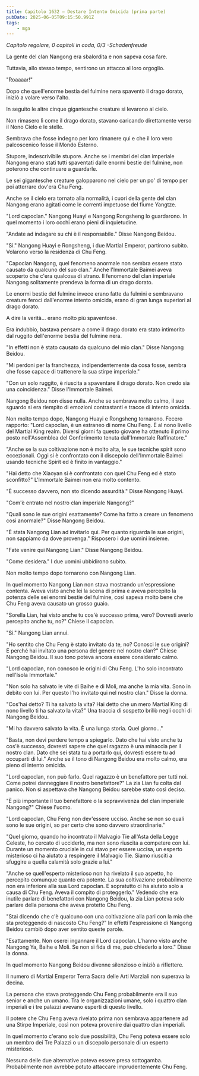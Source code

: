 ```yaml
---
title: Capitolo 1632 – Destare Intento Omicida (prima parte)
pubDate: 2025-06-05T09:15:50.991Z
tags:
    - mga
---
```



<em>Capitolo regolare,
0 capitoli in coda, 0/3
-Schadenfreude</em>


La gente del clan Nangong era sbalordita e non sapeva cosa fare.


Tuttavia, allo stesso tempo, sentirono un attacco al loro orgoglio.


"Roaaaar!"


Dopo che quell'enorme bestia del fulmine nera spaventò il drago dorato, iniziò a volare verso l'alto.


In seguito le altre cinque gigantesche creature si levarono al cielo.


Non rimasero lì come il drago dorato, stavano caricando direttamente verso il Nono Cielo e le stelle.


Sembrava che fosse indegno per loro rimanere qui e che il loro vero palcoscenico fosse il Mondo Esterno.


Stupore, indescrivibile stupore. Anche se i membri del clan imperiale Nangong erano stati tutti spaventati dalle enormi bestie del fulmine, non poterono che continuare a guardarle.


Le sei gigantesche creature galopparono nel cielo per un po' di tempo per poi atterrare dov'era Chu Feng.


Anche se il cielo era tornato alla normalità, i cuori della gente del clan Nangong erano agitati come le correnti impetuose del fiume Yangtze.


"Lord capoclan." Nangong Huayi e Nangong Rongsheng lo guardarono. In quel momento i loro occhi erano pieni di inquietudine.


"Andate ad indagare su chi è il responsabile." Disse Nangong Beidou.


"Sì." Nangong Huayi e Rongsheng, i due Martial Emperor, partirono subito. Volarono verso la residenza di Chu Feng.


"Capoclan Nangong, quel fenomeno anormale non sembra essere stato causato da qualcuno del suo clan." Anche l'Immortale Baimei aveva scoperto che c'era qualcosa di strano. Il fenomeno del clan imperiale Nangong solitamente prendeva la forma di un drago dorato.


Le enormi bestie del fulmine invece erano fatte da fulmini e sembravano creature feroci dall'enorme intento omicida, erano di gran lunga superiori al drago dorato.


A dire la verità... erano molto più spaventose.


Era indubbio, bastava pensare a come il drago dorato era stato intimorito dal ruggito dell'enorme bestia del fulmine nera.


"In effetti non è stato causato da qualcuno del mio clan." Disse Nangong Beidou.


"Mi perdoni per la franchezza, indipendentemente da cosa fosse, sembra che fosse capace di trattenere la sua stirpe imperiale."


"Con un solo ruggito, è riuscita a spaventare il drago dorato. Non credo sia una coincidenza." Disse l'Immortale Baimei.


Nangong Beidou non disse nulla. Anche se sembrava molto calmo, il suo sguardo si era riempito di emozioni contrastanti e tracce di intento omicida.


Non molto tempo dopo, Nangong Huayi e Rongsheng tornarono. Fecero rapporto: "Lord capoclan, è un estraneo di nome Chu Feng. È al nono livello del Martial King realm. Diversi giorni fa questo giovane ha ottenuto il primo posto nell'Assemblea del Conferimento tenuta dall'Immortale Raffinatore."


"Anche se la sua coltivazione non è molto alta, le sue tecniche spirit sono eccezionali. Oggi si è confrontato con il discepolo dell'Immortale Baimei usando tecniche Spirit ed è finito in vantaggio."


"Hai detto che Xiaoyan si è confrontato con quel Chu Feng ed è stato sconfitto?" L'Immortale Baimei non era molto contento.


"È successo davvero, non sto dicendo assurdità." Disse Nangong Huayi.


"Com'è entrato nel nostro clan imperiale Nangong?"


"Quali sono le sue origini esattamente? Come ha fatto a creare un fenomeno così anormale?" Disse Nangong Beidou.


"È stata Nangong Lian ad invitarlo qui. Per quanto riguarda le sue origini, non sappiamo da dove provenga." Risposero i due uomini insieme.


"Fate venire qui Nangong Lian." Disse Nangong Beidou.


"Come desidera." I due uomini ubbidirono subito.


Non molto tempo dopo tornarono con Nangong Lian.


In quel momento Nangong Lian non stava mostrando un'espressione contenta. Aveva visto anche lei la scena di prima e aveva percepito la potenza delle sei enormi bestie del fulmine, così sapeva molto bene che Chu Feng aveva causato un grosso guaio.


"Sorella Lian, hai visto anche tu cos'è successo prima, vero? Dovresti averlo percepito anche tu, no?" Chiese il capoclan.


"Sì." Nangong Lian annuì.


"Ho sentito che Chu Feng è stato invitato da te, no? Conosci le sue origini? E perché hai invitato una persona del genere nel nostro clan?" Chiese Nangong Beidou. Il suo tono poteva ancora essere considerato calmo.


 "Lord capoclan, non conosco le origini di Chu Feng. L'ho solo incontrato nell'Isola Immortale."


"Non solo ha salvato le vite di Baihe e di Moli, ma anche la mia vita. Sono in debito con lui. Per questo l'ho invitato qui nel nostro clan." Disse la donna.


"Cos'hai detto? Ti ha salvato la vita? Hai detto che un mero Martial King di nono livello ti ha salvato la vita?" Una traccia di sospetto brillò negli occhi di Nangong Beidou.


"Mi ha davvero salvato la vita. È una lunga storia. Quel giorno..."


"Basta, non devi perdere tempo a spiegarlo. Dato che hai visto anche tu cos'è successo, dovresti sapere che quel ragazzo è una minaccia per il nostro clan. Dato che sei stata tu a portarlo qui, dovresti essere tu ad occuparti di lui." Anche se il tono di Nangong Beidou era molto calmo, era pieno di intento omicida.


"Lord capoclan, non può farlo. Quel ragazzo è un benefattore per tutti noi. Come potrei danneggiare il nostro benefattore?" La zia Lian fu colta dal panico. Non si aspettava che Nangong Beidou sarebbe stato così deciso.


"È più importante il tuo benefattore o la sopravvivenza del clan imperiale Nangong?" Chiese l'uomo.


"Lord capoclan, Chu Feng non dev'essere ucciso. Anche se non so quali sono le sue origini, so per certo che sono davvero straordinarie."


"Quel giorno, quando ho incontrato il Malvagio Tie all'Asta della Legge Celeste, ho cercato di ucciderlo, ma non sono riuscita a competere con lui. Durante un momento cruciale in cui stavo per essere uccisa, un esperto misterioso ci ha aiutato a respingere il Malvagio Tie. Siamo riusciti a sfuggire a quella calamità solo grazie a lui."


"Anche se quell'esperto misterioso non ha rivelato il suo aspetto, ho percepito comunque quanto era potente. La sua coltivazione probabilmente non era inferiore alla sua Lord capoclan. E sopratutto ci ha aiutato solo a causa di Chu Feng. Aveva il compito di proteggerlo." Vedendo che era inutile parlare di benefattori con Nangong Beidou, la zia Lian poteva solo parlare della persona che aveva protetto Chu Feng.


"Stai dicendo che c'è qualcuno con una coltivazione alla pari con la mia che sta proteggendo di nascosto Chu Feng?" In effetti l'espressione di Nangong Beidou cambiò dopo aver sentito queste parole.


"Esattamente. Non oserei ingannare il Lord capoclan. L'hanno visto anche Nangong Ya, Baihe e Moli. Se non si fida di me, può chiederlo a loro." Disse la donna.


In quel momento Nangong Beidou divenne silenzioso e iniziò a riflettere.


Il numero di Martial Emperor Terra Sacra delle Arti Marziali non superava la decina.


La persona che stava proteggendo Chu Feng probabilmente era il suo senior e anche un umano. Tra le organizzazioni umane, solo i quattro clan imperiali e i tre palazzi avevano esperti di questo livello.


Il potere che Chu Feng aveva rivelato prima non sembrava appartenere ad una Stirpe Imperiale, così non poteva provenire dai quattro clan imperiali.


In quel momento c'erano solo due possibilità, Chu Feng poteva essere solo un membro dei Tre Palazzi o un discepolo personale di un esperto misterioso.


Nessuna delle due alternative poteva essere presa sottogamba. Probabilmente non avrebbe potuto attaccare imprudentemente Chu Feng.
                                


                                



